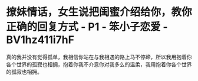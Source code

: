# 撩妹情话，女生说把闺蜜介绍给你，教你正确的回复方式 - P1 - 笨小子恋爱 - BV1hz411i7hF

真的我并没有觉得孤单，我相信你站在与我相遇的路上马不停蹄，所以我用抱着你各个世界的孤寂也相拥，抱着你我不介意你对我多么的温柔，我用抱着你各个世界的孤寂也相拥。

